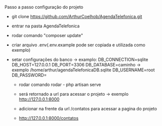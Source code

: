 Passo a passo configuração do projeto

- git clone https://github.com/ArthurCoelhob/AgendaTelefonica.git
- entrar na pasta AgendaTelefonica
- rodar comando "composer update"
- criar arquivo .env(.env.example pode ser copiada e utilizada como exemplo)
- setar configurações do banco -> examplo:
  DB_CONNECTION=sqlite
  DB_HOST=127.0.0.1
  DB_PORT=3306
  DB_DATABASE=caminho -> exemplo /home/arthur/agendaTelefonicaDB.sqlite
  DB_USERNAME=root
  DB_PASSWORD=

  - rodar comando rodar - php artisan serve
  - será retornado a url para acessar o projeto -> exemplo http://127.0.0.1:8000
  - adicionar na frente da url /contatos para acessar a pagina do projeto
 
  - http://127.0.0.1:8000/contatos

